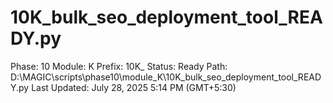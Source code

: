 # 10K_bulk_seo_deployment_tool_READY.py

Phase: 10
Module: K
Prefix: 10K_
Status: Ready
Path: D:\MAGIC\scripts\phase10\module_K\10K_bulk_seo_deployment_tool_READY.py
Last Updated: July 28, 2025 5:14 PM (GMT+5:30)
